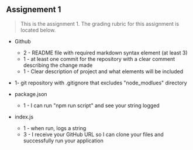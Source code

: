 ## Assignement 1
>This is the assignment 1. The grading rubric for this assignment is located below.

* Github
  * 2 - README file with required markdown syntax element (at least 3)
  * 1 - at least one commit for the repository with a clear comment describing the change made
  * 1 - Clear description of project and what elements will be included

* 1- git repository with .gitignore that excludes "node_modlues" directory

* package.json
  * 1 - I can run "npm run script" and see your string logged

* index.js
  * 1 - when run, logs a string
  * 3 - I receive your GitHub URL so I can clone your files and successfully run your application
